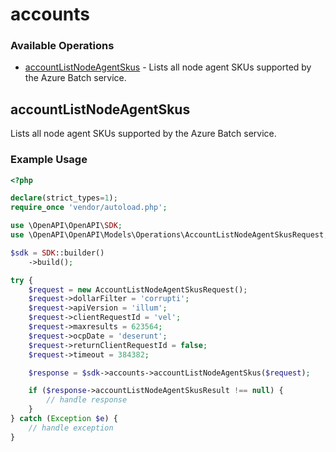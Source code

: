 # accounts

### Available Operations

* [accountListNodeAgentSkus](#accountlistnodeagentskus) - Lists all node agent SKUs supported by the Azure Batch service.

## accountListNodeAgentSkus

Lists all node agent SKUs supported by the Azure Batch service.

### Example Usage

```php
<?php

declare(strict_types=1);
require_once 'vendor/autoload.php';

use \OpenAPI\OpenAPI\SDK;
use \OpenAPI\OpenAPI\Models\Operations\AccountListNodeAgentSkusRequest;

$sdk = SDK::builder()
    ->build();

try {
    $request = new AccountListNodeAgentSkusRequest();
    $request->dollarFilter = 'corrupti';
    $request->apiVersion = 'illum';
    $request->clientRequestId = 'vel';
    $request->maxresults = 623564;
    $request->ocpDate = 'deserunt';
    $request->returnClientRequestId = false;
    $request->timeout = 384382;

    $response = $sdk->accounts->accountListNodeAgentSkus($request);

    if ($response->accountListNodeAgentSkusResult !== null) {
        // handle response
    }
} catch (Exception $e) {
    // handle exception
}
```
